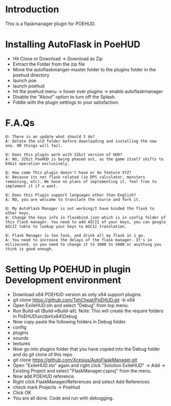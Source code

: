 # Introduction
This is a flaskmanager plugin for POEHUD.

# Installing AutoFlask in PoeHUD
- Hit Clone or Download -> Download as Zip
- Extract the Folder from the zip file
- Move the autoflaskmanger-master folder to the plugins folder in the poehud directory
- launch poe
- launch poehud
- hit the poehud menu -> hover over plugins -> enable autoflaskmanager
- Disable the "About" option to turn off the Splash.
- Fiddle with the plugin settings to your satisfaction. 

# F.A.Qs
```
Q: There is an update what should I do?
A: Delete the old folder before downloading and installing the new one. OR things will fail.
```
```
Q: Does this plugin work with 32bit version of HUD?
A: NO, 32bit PoeHUD is being phased out, as the game itself shifts to 64bit operation exclusively.
```
```
Q: How come This plugin doesn't have or do feature XYZ?
A: Because its not flask related (ie DPS calculator, monsters remaining, etc). We have no plans of implementing it, feel free to implement it if u want.
```
```
Q: Does this Plugin support languages other than English?
A: NO, you are welcome to translate the source and fork it.
```
```
Q: My AutoFlask Manager is not working/I have binded the flask to other keys.
A: Change the keys info in flaskbind.json which is in config folder of this flask manager. You need to add ASCII of your keys, you can google ASCII table to lookup your keys to ASCII translation.
```
```
Q: Flask Manager is too fask, and drink all my flask in 1 go.
A: You need to increase the delays of the flask manager. It's in milisecond, so you need to change it to 3000 to 5000 or anything you think is good enough.
```
# Setting Up POEHUD in plugin Development environment
- Download x64 POEHUD version as only x64 support plugins.
 - git clone https://github.com/TehCheat/PoEHUD.git -b x64
- Open ExileHUD.sln and select "Debug" from top menu.
- Run Build-all (Build->Build-all). Note: This will create the require folders in PoEHUD\src\bin\x64\Debug
- Now copy paste the following folders in Debug folder.
 - config
 - plugins
 - sounds
 - textures
- Now go into plugins folder that you have copied into the Debug folder and do git clone of this repo
 - git clone https://github.com/Xcesius/AutoFlaskManager.git
- Open "ExileHUD.sln" again and right click "Solution ExileHUD" -> Add -> Existing Project
	and select "FlaskManager.csproj" from the menu.
- Now add POEHUD reference.
 - Right click FlaskManager/References and select Add References
 - check mark Projects -> PoeHud
 - Click OK
- You are all done. Code and run with debugging.
